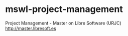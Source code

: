 mswl-project-management
=======================

Project Management - Master on Libre Software (URJC) http://master.libresoft.es
